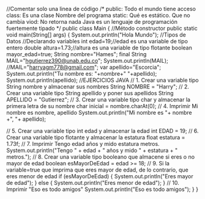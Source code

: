 //Comentar solo una linea de código
/*
public: Todo el mundo tiene acceso
class: Es una clase
Nombre del programa
static: Qué es estático. Que no cambia
viod: No retorna nada
Java es un lenguaje de programación fuertemente tipado
*/
public class Main {
//Método constructor
public static void main(String[] args) {
System.out.println("Hola Mundo");
//Tipos de Datos
//Declarando variables
int edad=19;//edad es una variable de tipo entero
double altura=1.73;//altura es una variable de tipo flotante
boolean mayor_edad=true;
String nombre="Hames";
final String MAIL="hgutierrez390@unab.edu.co";
System.out.println(MAIL);
//MAIL="harryagm778@gmail.com";
var apellido="Escorcia";
System.out.println("Tu nombre es: "+nombre+" "+apellido);
System.out.println(apellido);
//EJERCICIOS JAVA
// 1. Crear una variable tipo String nombre y almacenar sus nombres
String NOMBRE = "Harry";
// 2. Crear una variable tipo String apellido y poner sus apellidos
String APELLIDO = "Gutierrez";
// 3. Crear una variable tipo char y almacenar la primera letra de su nombre
char inicial = nombre.charAt(0);
// 4. Imprimir Mi nombre es nombre, apellido
System.out.println("Mi nombre es "+ nombre +", "+ apellido);

// 5. Crear una variable tipo int edad y almacenar la edad
int EDAD = 19;
// 6. Crear una variable tipo flotante y almacenar la estatura
float estatura = 1.73f;
// 7. Imprimir Tengo edad años y mido estatura metros.
System.out.println("Tengo " + edad + " años y mido " + estatura + " metros.");
// 8. Crear una variable tipo booleano que almacene si eres o no mayor de
edad
boolean esMayorDeEdad = edad >= 18;
// 9. Si la variable=true que imprima que eres mayor de edad, de lo contrario,
que eres menor de edad
if (esMayorDeEdad) {
System.out.println("Eres mayor de edad");
} else {
System.out.println("Eres menor de edad");
}
// 10. Imprimir "Eso es todo amigos"
System.out.println("Eso es todo amigos");
}
}
